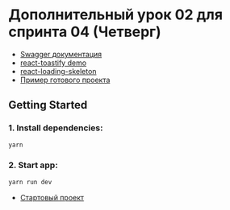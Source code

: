 # Дополнительный урок 02 для спринта 04 (Четверг)

- [Swagger документация](https://api.flashcards.andrii.es/docs)
- [react-toastify demo](https://fkhadra.github.io/react-toastify/introduction/)
- [react-loading-skeleton](https://github.com/dvtng/react-loading-skeleton#readme)
- [Пример готового проекта](https://04-sprint-02-add-lesson-for-mentor.vercel.app/)

## Getting Started

### 1. Install dependencies:

```bash
yarn
```

### 2. Start app:

```bash
yarn run dev
```

- [Стартовый проект](https://github.com/StarkovSergey/04-sprint-02-add-lesson-for-students)
